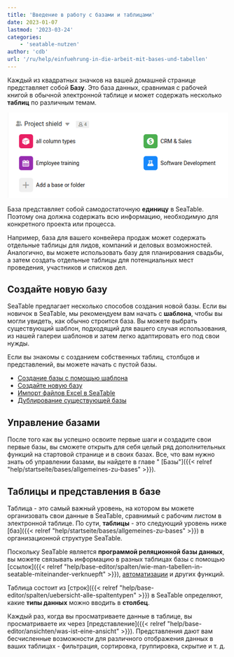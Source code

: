 ```yaml
---
title: 'Введение в работу с базами и таблицами'
date: 2023-01-07
lastmod: '2023-03-24'
categories:
    - 'seatable-nutzen'
author: 'cdb'
url: '/ru/help/einfuehrung-in-die-arbeit-mit-bases-und-tabellen'
---
```


Каждый из квадратных значков на вашей домашней странице представляет собой **Базу**. Это база данных, сравнимая с рабочей книгой в обычной электронной таблице и может содержать несколько **таблиц** по различным темам.

![Обзор базы в SeaTable](images/base-overview.png)

База представляет собой самодостаточную **единицу** в SeaTable. Поэтому она должна содержать всю информацию, необходимую для конкретного проекта или процесса.

Например, база для вашего конвейера продаж может содержать отдельные таблицы для лидов, компаний и деловых возможностей. Аналогично, вы можете использовать базу для планирования свадьбы, а затем создать отдельные таблицы для потенциальных мест проведения, участников и списков дел.

## Создайте новую базу

SeaTable предлагает несколько способов создания новой базы. Если вы новичок в SeaTable, мы рекомендуем вам начать с **шаблона**, чтобы вы могли увидеть, как обычно строится база. Вы можете выбрать существующий шаблон, подходящий для вашего случая использования, из нашей галереи шаблонов и затем легко адаптировать его под свои нужды.

Если вы знакомы с созданием собственных таблиц, столбцов и представлений, вы можете начать с пустой базы.

- [Создание базы с помощью шаблона](https://seatable.io/ru/docs/bases-verwalten/anlegen-einer-base-mithilfe-einer-vorlage/)
- [Создайте новую базу](https://seatable.io/ru/docs/bases-verwalten/eine-neue-base-erstellen/)
- [Импорт файлов Excel в SeaTable](https://seatable.io/ru/docs/import-von-daten/import-von-excel-dateien-in-seatable/)
- [Дублирование существующей базы](https://seatable.io/ru/docs/bases-verwalten/duplizieren-einer-bestehenden-base/)

## Управление базами

После того как вы успешно освоите первые шаги и создадите свои первые базы, вы сможете открыть для себя целый ряд дополнительных функций на стартовой странице и в своих базах. Все, что вам нужно знать об управлении базами, вы найдете в главе " [Базы"]({{< relref "help/startseite/bases/allgemeines-zu-bases" >}}).

## Таблицы и представления в базе

Таблица - это самый важный уровень, на котором вы можете организовать свои данные в SeaTable, сравнимый с рабочим листом в электронной таблице. По сути, **таблицы** - это следующий уровень ниже [баз]({{< relref "help/startseite/bases/allgemeines-zu-bases" >}}) в организационной структуре SeaTable.

Поскольку SeaTable является **программой реляционной базы данных**, вы можете связывать информацию в разных таблицах базы с помощью [ссылок]({{< relref "help/base-editor/spalten/wie-man-tabellen-in-seatable-miteinander-verknuepft" >}}), [автоматизации](https://seatable.io/ru/docs/beispiel-automationen/eintraege-in-andere-tabellen-per-automation-hinzufuegen/) и других функций.

Таблица состоит из [строк]({{< relref "help/base-editor/spalten/uebersicht-alle-spaltentypen" >}}) в SeaTable определяют, какие **типы данных** можно вводить в **столбец**.

Каждый раз, когда вы просматриваете данные в таблице, вы просматриваете их через [представление]({{< relref "help/base-editor/ansichten/was-ist-eine-ansicht" >}}). Представления дают вам бесчисленные возможности для различного отображения данных в ваших таблицах - фильтрация, сортировка, группировка, скрытие и т. д.
